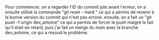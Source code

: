 Pour commencer, on a regarder l'ID du commit jute avant l'erreur, on a ensuite utilisé la commande "git reset --hard <id du commit>" ce qui a permis de revenir à la bonne version du commit qui n'est pas erroné. ensuite, on a fait un "git push -f origin dev_antoine" 
ce qui a permis de forcer le push malgré le fait qu'il était en retard, puis j'ai fait un merge du main avec la branche dev_antoine, ce qui a résoud le problème.
